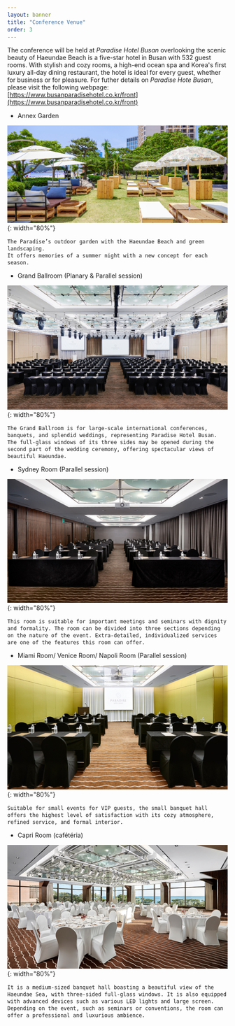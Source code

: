 ```yaml
---
layout: banner
title: "Conference Venue"
order: 3
---
```


The conference will be held at *Paradise Hotel Busan* overlooking the scenic beauty of Haeundae Beach is a five-star hotel in Busan with 532 guest rooms. With stylish and cozy rooms, a high-end ocean spa and Korea's first luxury all-day dining restaurant, the hotel is ideal for every guest, whether for business or for pleasure. For futher details on *Paradise Hote Busan*, please visit the following webpage: [https://www.busanparadisehotel.co.kr/front](https://www.busanparadisehotel.co.kr/front)

- Annex Garden

![Annex Garden](/assets/img/slider/annex_garden.jpg){: width="80%"}

    The Paradise’s outdoor garden with the Haeundae Beach and green landscaping.
    It offers memories of a summer night with a new concept for each season.

- Grand Ballroom (Planary & Parallel session)

![Grand Ballroom](/assets/img/slider/grand_ballroom.jpg){: width="80%"}

    The Grand Ballroom is for large-scale international conferences, banquets, and splendid weddings, representing Paradise Hotel Busan. The full-glass windows of its three sides may be opened during the second part of the wedding ceremony, offering spectacular views of beautiful Haeundae.

- Sydney Room (Parallel session)

![Sydney Room](/assets/img/slider/medium_hall.jpg){: width="80%"}

    This room is suitable for important meetings and seminars with dignity and formality. The room can be divided into three sections depending on the nature of the event. Extra-detailed, individualized services are one of the features this room can offer.

- Miami Room/ Venice Room/ Napoli Room (Parallel session)

![Small halls](/assets/img/slider/small_hall.jpg){: width="80%"}

    Suitable for small events for VIP guests, the small banquet hall offers the highest level of satisfaction with its cozy atmosphere, refined service, and formal interior.

- Capri Room (cafétéria)

![Capri Room](/assets/img/slider/cafeteria.jpg){: width="80%"}

    It is a medium-sized banquet hall boasting a beautiful view of the Haeundae Sea, with three-sided full-glass windows. It is also equipped with advanced devices such as various LED lights and large screen. Depending on the event, such as seminars or conventions, the room can offer a professional and luxurious ambience.
